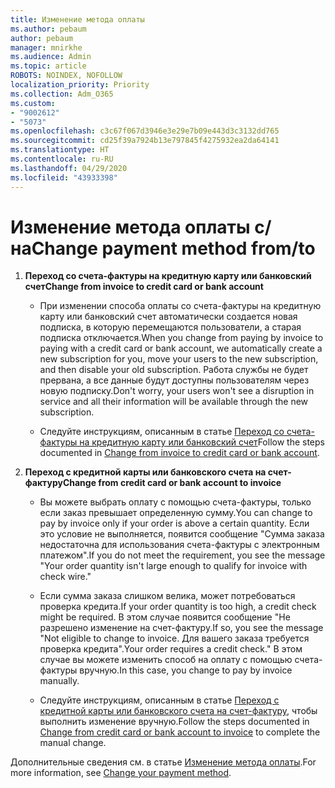 ```yaml
---
title: Изменение метода оплаты
ms.author: pebaum
author: pebaum
manager: mnirkhe
ms.audience: Admin
ms.topic: article
ROBOTS: NOINDEX, NOFOLLOW
localization_priority: Priority
ms.collection: Adm_O365
ms.custom:
- "9002612"
- "5073"
ms.openlocfilehash: c3c67f067d3946e3e29e7b09e443d3c3132dd765
ms.sourcegitcommit: cd25f39a7924b13e797845f4275932ea2da64141
ms.translationtype: HT
ms.contentlocale: ru-RU
ms.lasthandoff: 04/29/2020
ms.locfileid: "43933398"
---
```

# <a name="change-payment-method-fromto"></a><span data-ttu-id="19aee-102">Изменение метода оплаты с/на</span><span class="sxs-lookup"><span data-stu-id="19aee-102">Change payment method from/to</span></span>

1. <span data-ttu-id="19aee-103">**Переход со счета-фактуры на кредитную карту или банковский счет**</span><span class="sxs-lookup"><span data-stu-id="19aee-103">**Change from invoice to credit card or bank account**</span></span>

    - <span data-ttu-id="19aee-104">При изменении способа оплаты со счета-фактуры на кредитную карту или банковский счет автоматически создается новая подписка, в которую перемещаются пользователи, а старая подписка отключается.</span><span class="sxs-lookup"><span data-stu-id="19aee-104">When you change from paying by invoice to paying with a credit card or bank account, we automatically create a new subscription for you, move your users to the new subscription, and then disable your old subscription.</span></span> <span data-ttu-id="19aee-105">Работа службы не будет прервана, а все данные будут доступны пользователям через новую подписку.</span><span class="sxs-lookup"><span data-stu-id="19aee-105">Don't worry, your users won't see a disruption in service and all their information will be available through the new subscription.</span></span> 

    - <span data-ttu-id="19aee-106">Следуйте инструкциям, описанным в статье [Переход со счета-фактуры на кредитную карту или банковский счет](https://docs.microsoft.com/microsoft-365/commerce/billing-and-payments/change-payment-method?view=o365-worldwide#change-from-invoice-to-credit-card-or-bank-account)</span><span class="sxs-lookup"><span data-stu-id="19aee-106">Follow the steps documented in [Change from invoice to credit card or bank account](https://docs.microsoft.com/microsoft-365/commerce/billing-and-payments/change-payment-method?view=o365-worldwide#change-from-invoice-to-credit-card-or-bank-account).</span></span>

2. <span data-ttu-id="19aee-107">**Переход с кредитной карты или банковского счета на счет-фактуру**</span><span class="sxs-lookup"><span data-stu-id="19aee-107">**Change from credit card or bank account to invoice**</span></span>

    - <span data-ttu-id="19aee-108">Вы можете выбрать оплату с помощью счета-фактуры, только если заказ превышает определенную сумму.</span><span class="sxs-lookup"><span data-stu-id="19aee-108">You can change to pay by invoice only if your order is above a certain quantity.</span></span> <span data-ttu-id="19aee-109">Если это условие не выполняется, появится сообщение "Сумма заказа недостаточна для использования счета-фактуры с электронным платежом".</span><span class="sxs-lookup"><span data-stu-id="19aee-109">If you do not meet the requirement, you see the message "Your order quantity isn't large enough to qualify for invoice with check wire."</span></span>

    - <span data-ttu-id="19aee-110">Если сумма заказа слишком велика, может потребоваться проверка кредита.</span><span class="sxs-lookup"><span data-stu-id="19aee-110">If your order quantity is too high, a credit check might be required.</span></span> <span data-ttu-id="19aee-111">В этом случае появится сообщение "Не разрешено изменение на счет-фактуру.</span><span class="sxs-lookup"><span data-stu-id="19aee-111">If so, you see the message "Not eligible to change to invoice.</span></span> <span data-ttu-id="19aee-112">Для вашего заказа требуется проверка кредита".</span><span class="sxs-lookup"><span data-stu-id="19aee-112">Your order requires a credit check."</span></span> <span data-ttu-id="19aee-113">В этом случае вы можете изменить способ на оплату с помощью счета-фактуры вручную.</span><span class="sxs-lookup"><span data-stu-id="19aee-113">In this case, you change to pay by invoice manually.</span></span>

    - <span data-ttu-id="19aee-114">Следуйте инструкциям, описанным в статье [Переход с кредитной карты или банковского счета на счет-фактуру](https://docs.microsoft.com/microsoft-365/commerce/billing-and-payments/change-payment-method?view=o365-worldwide#change-from-credit-card-or-bank-account-to-invoice), чтобы выполнить изменение вручную.</span><span class="sxs-lookup"><span data-stu-id="19aee-114">Follow the steps documented in [Change from credit card or bank account to invoice](https://docs.microsoft.com/microsoft-365/commerce/billing-and-payments/change-payment-method?view=o365-worldwide#change-from-credit-card-or-bank-account-to-invoice) to complete the manual change.</span></span>

<span data-ttu-id="19aee-115">Дополнительные сведения см. в статье [Изменение метода оплаты](https://docs.microsoft.com/microsoft-365/commerce/billing-and-payments/change-payment-method).</span><span class="sxs-lookup"><span data-stu-id="19aee-115">For more information, see [Change your payment method](https://docs.microsoft.com/microsoft-365/commerce/billing-and-payments/change-payment-method).</span></span>
